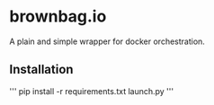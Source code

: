 # brownbag.io
A plain and simple wrapper for docker orchestration. 

## Installation 

'''
pip install -r requirements.txt
launch.py
'''
